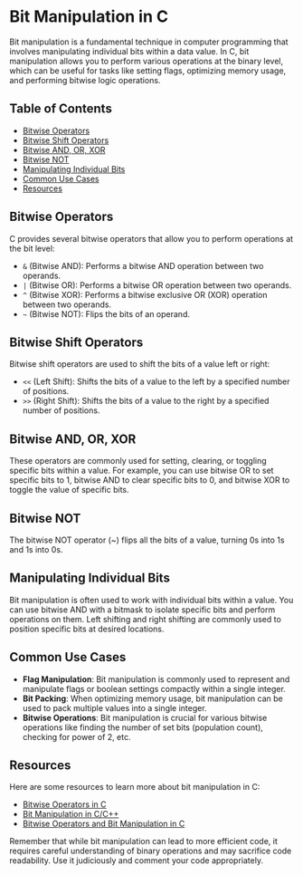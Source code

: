# Bit Manipulation in C

Bit manipulation is a fundamental technique in computer programming that involves manipulating individual bits within a data value. In C, bit manipulation allows you to perform various operations at the binary level, which can be useful for tasks like setting flags, optimizing memory usage, and performing bitwise logic operations.

## Table of Contents

- [Bitwise Operators](#bitwise-operators)
- [Bitwise Shift Operators](#bitwise-shift-operators)
- [Bitwise AND, OR, XOR](#bitwise-and-or-xor)
- [Bitwise NOT](#bitwise-not)
- [Manipulating Individual Bits](#manipulating-individual-bits)
- [Common Use Cases](#common-use-cases)
- [Resources](#resources)

## Bitwise Operators

C provides several bitwise operators that allow you to perform operations at the bit level:

- `&` (Bitwise AND): Performs a bitwise AND operation between two operands.
- `|` (Bitwise OR): Performs a bitwise OR operation between two operands.
- `^` (Bitwise XOR): Performs a bitwise exclusive OR (XOR) operation between two operands.
- `~` (Bitwise NOT): Flips the bits of an operand.

## Bitwise Shift Operators

Bitwise shift operators are used to shift the bits of a value left or right:

- `<<` (Left Shift): Shifts the bits of a value to the left by a specified number of positions.
- `>>` (Right Shift): Shifts the bits of a value to the right by a specified number of positions.

## Bitwise AND, OR, XOR

These operators are commonly used for setting, clearing, or toggling specific bits within a value. For example, you can use bitwise OR to set specific bits to 1, bitwise AND to clear specific bits to 0, and bitwise XOR to toggle the value of specific bits.

## Bitwise NOT

The bitwise NOT operator (~) flips all the bits of a value, turning 0s into 1s and 1s into 0s.

## Manipulating Individual Bits

Bit manipulation is often used to work with individual bits within a value. You can use bitwise AND with a bitmask to isolate specific bits and perform operations on them. Left shifting and right shifting are commonly used to position specific bits at desired locations.

## Common Use Cases

- **Flag Manipulation**: Bit manipulation is commonly used to represent and manipulate flags or boolean settings compactly within a single integer.
- **Bit Packing**: When optimizing memory usage, bit manipulation can be used to pack multiple values into a single integer.
- **Bitwise Operations**: Bit manipulation is crucial for various bitwise operations like finding the number of set bits (population count), checking for power of 2, etc.

## Resources

Here are some resources to learn more about bit manipulation in C:

- [Bitwise Operators in C](https://www.geeksforgeeks.org/bitwise-operators-in-c-cpp/)
- [Bit Manipulation in C/C++](https://www.tutorialspoint.com/bit-manipulation-in-c-cplusplus)
- [Bitwise Operators and Bit Manipulation in C](https://www.learn-c.org/)

Remember that while bit manipulation can lead to more efficient code, it requires careful understanding of binary operations and may sacrifice code readability. Use it judiciously and comment your code appropriately.


